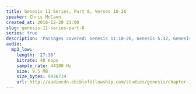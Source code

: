 ```yaml
---
title: Genesis 11 Series, Part 8, Verses 10-26
speaker: Chris McCann
created_at: 2016-12-20 21:00
slug: genesis-11-series-part-8
series: true
description: 'Passages covered: Genesis 11:10-26, Genesis 5:32, Genesis 10:25.'
audio:
  mp3_low:
    length: '27:36'
    bitrate: 48 Kbps
    sample_rate: 44100 Hz
    size: 9.5 MB
    size_bytes: 9936719
    url: http://audiocdn.ebiblefellowship.com/studies/genesis/chapter-11/2016.12.20_McCann_-_Genesis_11_Series_Part_8.mp3
---
```

